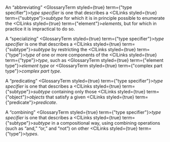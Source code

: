  



An “abbreviating” <GlossaryTerm styled={true} term={"type specifier"}><i>type specifier</i></GlossaryTerm> is one that describes a <ClLinks styled={true} term={"subtype"}><i>subtype</i></ClLinks> for which it is in principle possible to enumerate the <ClLinks styled={true} term={"element"}><i>elements</i></ClLinks>, but for which in practice it is impractical to do so. 



A “specializing” <GlossaryTerm styled={true} term={"type specifier"}><i>type specifier</i></GlossaryTerm> is one that describes a <ClLinks styled={true} term={"subtype"}><i>subtype</i></ClLinks> by restricting the <ClLinks styled={true} term={"type"}><i>type</i></ClLinks> of one or more components of the <ClLinks styled={true} term={"type"}><i>type</i></ClLinks>, such as <GlossaryTerm styled={true} term={"element type"}><i>element type</i></GlossaryTerm> or <GlossaryTerm styled={true} term={"complex part type"}><i>complex part type</i></GlossaryTerm>. 



A “predicating” <GlossaryTerm styled={true} term={"type specifier"}><i>type specifier</i></GlossaryTerm> is one that describes a <ClLinks styled={true} term={"subtype"}><i>subtype</i></ClLinks> containing only those <ClLinks styled={true} term={"object"}><i>objects</i></ClLinks> that satisfy a given <ClLinks styled={true} term={"predicate"}><i>predicate</i></ClLinks>. 



A “combining” <GlossaryTerm styled={true} term={"type specifier"}><i>type specifier</i></GlossaryTerm> is one that describes a <ClLinks styled={true} term={"subtype"}><i>subtype</i></ClLinks> in a compositional way, using combining operations (such as “and,” “or,” and “not”) on other <ClLinks styled={true} term={"type"}><i>types</i></ClLinks>. 











